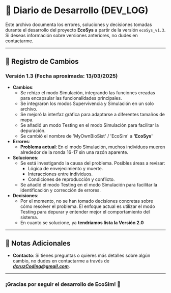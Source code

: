 # 📔 Diario de Desarrollo (DEV_LOG)

Este archivo documenta los errores, soluciones y decisiones tomadas durante el desarrollo del proyecto **EcoSys** a partir de la versión `ecoSys_v1.3`. Si deseas información sobre versiones anteriores, no dudes en contactarme.

---

## 📅 Registro de Cambios

### Versión 1.3 (Fecha aproximada: 13/03/2025)
- **Cambios**:
  - Se rehizo el modo Simulación, integrando las funciones creadas para encapsular las funcionalidades principales.
  - Se integraron los modos Supervivencia y Simulación en un solo archivo.
  - Se mejoró la interfaz gráfica para adaptarse a diferentes tamaños de mapa.
  - Se añadió un modo Testing en el modo Simulación para facilitar la depuración.
  - Se cambió el nombre de 'MyOwnBioSist' / 'EcoSim' a **'EcoSys'**
- **Errores**:
  - **Problema actual**: En el modo Simulación, muchos individuos mueren alrededor de la ronda 16-17 sin una razón aparente.
- **Soluciones**:
  - Se está investigando la causa del problema. Posibles áreas a revisar:
    - Lógica de envejecimiento y muerte.
    - Interacciones entre individuos.
    - Condiciones de reproducción y conflicto.
  - Se añadió el modo Testing en el modo Simulación para facilitar la identificación y corrección de errores.
- **Decisiones**:
  - Por el momento, no se han tomado decisiones concretas sobre cómo resolver el problema. El enfoque actual es utilizar el modo Testing para depurar y entender mejor el comportamiento del sistema.
  - En cuanto se solucione, ya **tendríamos lista la Versión 2.0**

---

## 📝 Notas Adicionales

- **Contacto**: Si tienes preguntas o quieres más detalles sobre algún cambio, no dudes en contactarme a través de ***dcruzCoding@gmail.com***.

---

### ¡Gracias por seguir el desarrollo de EcoSim! 🚀